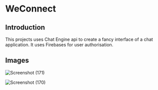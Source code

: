 # WeConnect

## Introduction

This projects uses Chat Engine api to create a fancy interface of a chat application. It uses Firebases for user authorisation.
## Images
![Screenshot (171)](https://user-images.githubusercontent.com/54507927/127436106-e14c5125-77e8-4c4f-bf70-d95e2b0e7e46.png)

![Screenshot (170)](https://user-images.githubusercontent.com/54507927/127436334-61574406-7b4c-485c-b836-8b1e68ddaa89.png)

